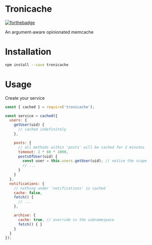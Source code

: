 # Tronicache

[![forthebadge](https://forthebadge.com/images/badges/made-with-javascript.svg)](https://forthebadge.com)

An argument-aware opinionated memcache

# Installation

```bash
npm install --save tronicache
```

# Usage

Create your service

```javascript
const { cached } = require('tronicache');

const service = cached({
  users: {
    getUser(uid) {
      // cached indefinitely
    },

    posts: {
      // all methods within 'posts' will be cached for 2 minutes
      timeout: 2 * 60 * 1000,
      postsOfUser(uid) {
        const user = this.users.getUser(uid); // notice the scope
        // ...
      }
    }
  },
  notifications: {
    // nothing under 'notifications' is cached
    cache: false,
    fetch() {
      // ...
    },

    archive: {
      cache: true, // override in the subnamespace
      fetch() { }
    }
  }
});

```